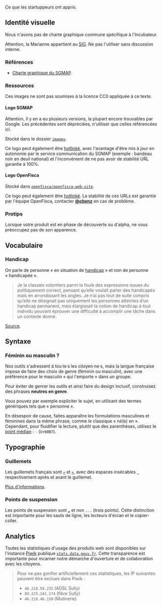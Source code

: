 Ce que les startuppeurs ont appris.

Identité visuelle
-----------------

Nous n'avons pas de charte graphique commune spécifique à l'Incubateur.

Attention, la Marianne appartient au [SIG](http://www.gouvernement.fr/service-d-information-du-gouvernement-sig). Ne pas l'utiliser sans discussion interne.

### Références

- [Charte graphique du SGMAP](http://www.modernisation.gouv.fr/fileadmin/nl_infos-301115/img/CharteGraphiqueSGMAP_novembre2015.pdf).

### Ressources

Ces images ne sont pas soumises à la licence CC0 appliquée à ce texte.

#### Logo SGMAP

Attention, il y en a eu plusieurs versions, la plupart encore trouvables par Google. Les précédentes sont dépréciées, n'utiliser que celles référencées ici.

Stocké dans le dossier [`images`](https://github.com/sgmap/bonnes-pratiques/blob/master/images).

Ce logo peut également être [hotlinké](http://www.modernisation.gouv.fr/sites/default/files/bloc-sgmap-2.jpg), avec l'avantage d'être mis à jour en autonomie par le service communication du SGMAP (exemple : bandeau noir en deuil national) et l'inconvénient de ne pas avoir de stabilité URL garantie à 100%.

#### Logo OpenFisca

Stocké dans [`openfisca/openfisca-web-site`](https://github.com/openfisca/openfisca-web-site/tree/master/openfisca_web_site/static/hotlinks).

Ce logo peut également être [hotlinké](http://www.openfisca.fr/hotlinks/). La stabilité de ces URLs est garantie par l'équipe OpenFisca, contacter [**@cbenz**](https://github.com/cbenz) en cas de problème.

### Protips

Lorsque votre produit est en phase de découverte ou d'alpha, ne vous préoccupez pas de son apparence.


Vocabulaire
-----------

### Handicap

On parle de personne « en situation de [handicap](http://www.legifrance.gouv.fr/affichCodeArticle.do?cidTexte=LEGITEXT000006074069&idArticle=LEGIARTI000006796446) » et non de personne « handicapée ».

> Je la classais volontiers parmi la foule des expressions issues du politiquement correct, pensant qu’elle voulait parler des handicapés mais en arrondissant les angles. Je n’ai pas tout de suite compris qu’elle ne désignait pas uniquement les personnes atteintes d’un handicap permanent, mais élargissait la notion de handicap à tout individu pouvant éprouver une difficulté à accomplir une tâche dans un contexte donné.

[Source](http://tanguyreve.unblog.fr/2012/05/03/personne-handicapee-ou-personne-en-situation-de-handicap/).


Syntaxe
-------

### Féminin ou masculin ?

Nos outils s'adressent à tou·te·s les citoyen·ne·s, mais la langue française impose de faire des choix de genre (féminin ou masculin), avec une préférence pour le masculin « qui l'emporte » dans un groupe.

Pour éviter de genrer les outils et ainsi faire du design inclusif, construisez des phrases **neutres en genre**.

Vous pouvez par exemple expliciter le sujet, en utilisant des termes génériques tels que « personne ».

En désespoir de cause, faites apparaître les formulations masculines et féminines dans la même phrase, comme le classique « né(e) en ».
Cependant, pour fluidifier la lecture, plutôt que des parenthèses, utilisez le [point médian](https://fr.wikipedia.org/wiki/Point_médian#Utilisation_dans_le_langage_non_sexiste) : `·` (`U+00B7`).


Typographie
-----------

### Guillemets

Les guillemets français sont [`«`](http://unicode-table.com/fr/00AB/) et [`»`](http://unicode-table.com/fr/00BB/), avec des espaces insécables [` `](http://unicode-table.com/fr/00A0/) respectivement après et avant le guillemet.

[Plus d'informations](https://www.noslangues-ourlanguages.gc.ca/bien-well/fra-eng/ponctuation-punctuation/guillemets-quotation-fra.html).

### Points de suspension

Les points de suspension sont [`…`](http://unicode-table.com/fr/2026/) et non `...` (trois points). Cette distinction est importante pour les sauts de ligne, les lecteurs d'écran et le copier-coller.


Analytics
---------

Toutes les statistiques d'usage des produits web sont disponibles sur l'instance [Piwik](https://piwik.org) publique [`stats.data.gouv.fr`](https://stats.data.gouv.fr). Cette transparence est importante pour incarner notre démarche d'ouverture et de collaboration avec les citoyens.

> Pour ne pas gonfler artificiellement ces statistiques, les IP suivantes peuvent être exclues dans Piwik :
>
> - `46.218.59.235` (ADSL Sully)
> - `89.225.241.174` (fibre Sully)
> - `46.218.46.150` (Mutinerie)
